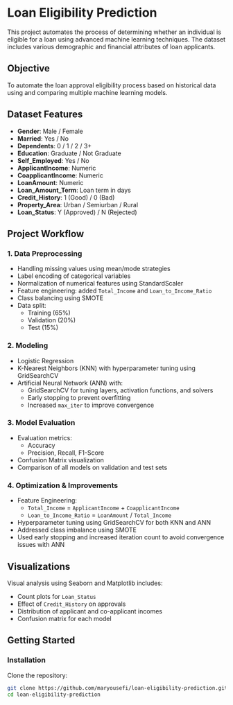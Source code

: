 # Loan Eligibility Prediction

This project automates the process of determining whether an individual is eligible for a loan using advanced machine learning techniques. The dataset includes various demographic and financial attributes of loan applicants.

## Objective

To automate the loan approval eligibility process based on historical data using and comparing multiple machine learning models.

## Dataset Features

- **Gender**: Male / Female  
- **Married**: Yes / No  
- **Dependents**: 0 / 1 / 2 / 3+  
- **Education**: Graduate / Not Graduate  
- **Self_Employed**: Yes / No  
- **ApplicantIncome**: Numeric  
- **CoapplicantIncome**: Numeric  
- **LoanAmount**: Numeric  
- **Loan_Amount_Term**: Loan term in days  
- **Credit_History**: 1 (Good) / 0 (Bad)  
- **Property_Area**: Urban / Semiurban / Rural  
- **Loan_Status**: Y (Approved) / N (Rejected)

## Project Workflow

### 1. Data Preprocessing

- Handling missing values using mean/mode strategies
- Label encoding of categorical variables
- Normalization of numerical features using StandardScaler
- Feature engineering: added `Total_Income` and `Loan_to_Income_Ratio`
- Class balancing using SMOTE
- Data split:
  - Training (65%)
  - Validation (20%)
  - Test (15%)

### 2. Modeling

- Logistic Regression
- K-Nearest Neighbors (KNN) with hyperparameter tuning using GridSearchCV
- Artificial Neural Network (ANN) with:
  - GridSearchCV for tuning layers, activation functions, and solvers
  - Early stopping to prevent overfitting
  - Increased `max_iter` to improve convergence

### 3. Model Evaluation

- Evaluation metrics:
  - Accuracy
  - Precision, Recall, F1-Score
- Confusion Matrix visualization
- Comparison of all models on validation and test sets

### 4. Optimization & Improvements

- Feature Engineering:
  - `Total_Income` = `ApplicantIncome` + `CoapplicantIncome`
  - `Loan_to_Income_Ratio` = `LoanAmount` / `Total_Income`
- Hyperparameter tuning using GridSearchCV for both KNN and ANN
- Addressed class imbalance using SMOTE
- Used early stopping and increased iteration count to avoid convergence issues with ANN

## Visualizations

Visual analysis using Seaborn and Matplotlib includes:

- Count plots for `Loan_Status`
- Effect of `Credit_History` on approvals
- Distribution of applicant and co-applicant incomes
- Confusion matrix for each model

## Getting Started

### Installation

Clone the repository:

```bash
git clone https://github.com/maryousefi/loan-eligibility-prediction.git
cd loan-eligibility-prediction
